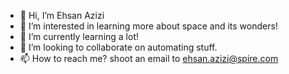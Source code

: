 - 👋 Hi, I’m Ehsan Azizi
- 👀 I’m interested in learning more about space and its wonders!
- 🌱 I’m currently learning a lot!
- 💞️ I’m looking to collaborate on automating stuff.
- 📫 How to reach me? shoot an email to ehsan.azizi@spire.com

<!---
ehsanazizi-spire/ehsanazizi-spire is a ✨ special ✨ repository because its `README.md` (this file) appears on your GitHub profile.
You can click the Preview link to take a look at your changes.
--->
